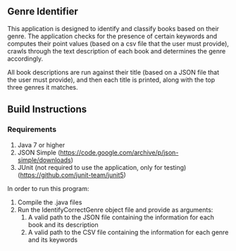 ## Genre Identifier
This application is designed to identify and classify books based on their genre. The application checks for the presence of certain keywords and computes their point values (based on a csv file that the user must provide), crawls through the text description of each book and determines the genre accordingly.

All book descriptions are run against their title (based on a JSON file that the user must provide), and then each title is printed, along with the top three genres it matches.


## Build Instructions

### Requirements
1. Java 7 or higher
2. JSON Simple (https://code.google.com/archive/p/json-simple/downloads)
3. JUnit (not required to use the application, only for testing) (https://github.com/junit-team/junit5)

In order to run this program:

1. Compile the .java files
2. Run the IdentifyCorrectGenre object file and provide as arguments:
	1. A valid path to the JSON file containing the information for each book and its description
	2. A valid path to the CSV file containing the information for each genre and its keywords


